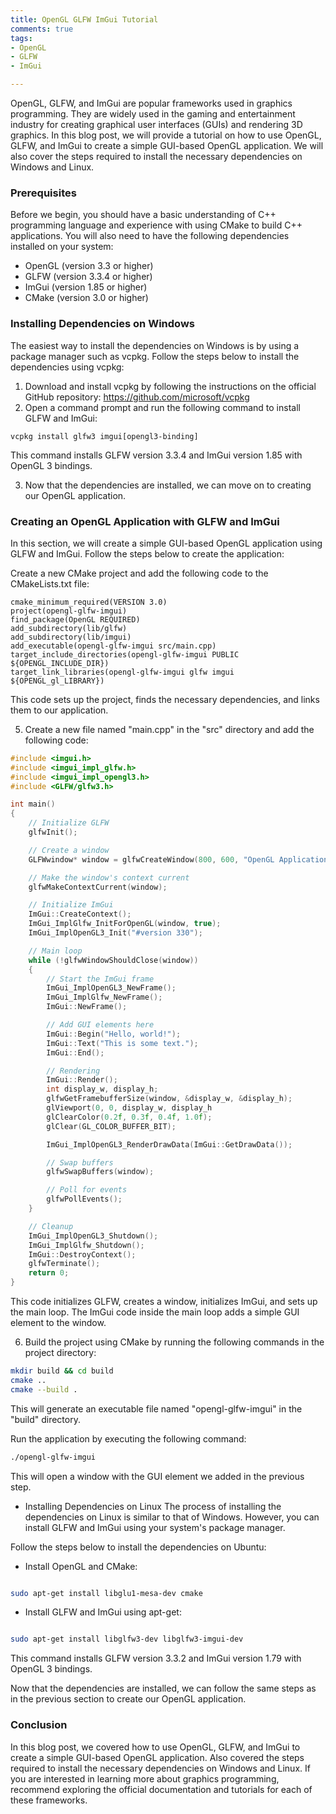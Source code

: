 ```yaml
---
title: OpenGL GLFW ImGui Tutorial
comments: true
tags:
- OpenGL
- GLFW
- ImGui

---
```


OpenGL, GLFW, and ImGui are popular frameworks used in graphics programming. They are widely used in the gaming and entertainment industry for creating graphical user interfaces (GUIs) and rendering 3D graphics. In this blog post, we will provide a tutorial on how to use OpenGL, GLFW, and ImGui to create a simple GUI-based OpenGL application. We will also cover the steps required to install the necessary dependencies on Windows and Linux.

### Prerequisites

Before we begin, you should have a basic understanding of C++ programming language and experience with using CMake to build C++ applications. You will also need to have the following dependencies installed on your system:

-    OpenGL (version 3.3 or higher)
-    GLFW (version 3.3.4 or higher)
-    ImGui (version 1.85 or higher)
-    CMake (version 3.0 or higher)

### Installing Dependencies on Windows

The easiest way to install the dependencies on Windows is by using a package manager such as vcpkg. Follow the steps below to install the dependencies using vcpkg:

1. Download and install vcpkg by following the instructions on the official GitHub repository: https://github.com/microsoft/vcpkg
2. Open a command prompt and run the following command to install GLFW and ImGui:

```
vcpkg install glfw3 imgui[opengl3-binding]
```
This command installs GLFW version 3.3.4 and ImGui version 1.85 with OpenGL 3 bindings.

3. Now that the dependencies are installed, we can move on to creating our OpenGL application.

### Creating an OpenGL Application with GLFW and ImGui

In this section, we will create a simple GUI-based OpenGL application using GLFW and ImGui. Follow the steps below to create the application:

Create a new CMake project and add the following code to the CMakeLists.txt file:

```
cmake_minimum_required(VERSION 3.0)
project(opengl-glfw-imgui)
find_package(OpenGL REQUIRED)
add_subdirectory(lib/glfw)
add_subdirectory(lib/imgui)
add_executable(opengl-glfw-imgui src/main.cpp)
target_include_directories(opengl-glfw-imgui PUBLIC ${OPENGL_INCLUDE_DIR})
target_link_libraries(opengl-glfw-imgui glfw imgui ${OPENGL_gl_LIBRARY})
```
This code sets up the project, finds the necessary dependencies, and links them to our application.

5.    Create a new file named "main.cpp" in the "src" directory and add the following code:

```cpp
#include <imgui.h>
#include <imgui_impl_glfw.h>
#include <imgui_impl_opengl3.h>
#include <GLFW/glfw3.h>

int main()
{
    // Initialize GLFW
    glfwInit();

    // Create a window
    GLFWwindow* window = glfwCreateWindow(800, 600, "OpenGL Application", NULL, NULL);

    // Make the window's context current
    glfwMakeContextCurrent(window);

    // Initialize ImGui
    ImGui::CreateContext();
    ImGui_ImplGlfw_InitForOpenGL(window, true);
    ImGui_ImplOpenGL3_Init("#version 330");

    // Main loop
    while (!glfwWindowShouldClose(window))
    {
        // Start the ImGui frame
        ImGui_ImplOpenGL3_NewFrame();
        ImGui_ImplGlfw_NewFrame();
        ImGui::NewFrame();

        // Add GUI elements here
        ImGui::Begin("Hello, world!");
        ImGui::Text("This is some text.");
        ImGui::End();

        // Rendering
        ImGui::Render();
        int display_w, display_h;
        glfwGetFramebufferSize(window, &display_w, &display_h);
        glViewport(0, 0, display_w, display_h
        glClearColor(0.2f, 0.3f, 0.4f, 1.0f);
        glClear(GL_COLOR_BUFFER_BIT);

        ImGui_ImplOpenGL3_RenderDrawData(ImGui::GetDrawData());

        // Swap buffers
        glfwSwapBuffers(window);

        // Poll for events
        glfwPollEvents();
    }

    // Cleanup
    ImGui_ImplOpenGL3_Shutdown();
    ImGui_ImplGlfw_Shutdown();
    ImGui::DestroyContext();
    glfwTerminate();
    return 0;
}

```


This code initializes GLFW, creates a window, initializes ImGui, and sets up the main loop. The ImGui code inside the main loop adds a simple GUI element to the window.

6. Build the project using CMake by running the following commands in the project directory:

```bash
mkdir build && cd build
cmake ..
cmake --build .
```

This will generate an executable file named "opengl-glfw-imgui" in the "build" directory.

Run the application by executing the following command:

```bash
./opengl-glfw-imgui
```

This will open a window with the GUI element we added in the previous step.

- Installing Dependencies on Linux
The process of installing the dependencies on Linux is similar to that of Windows. However, you can install GLFW and ImGui using your system's package manager.

Follow the steps below to install the dependencies on Ubuntu:

- Install OpenGL and CMake:

```bash

sudo apt-get install libglu1-mesa-dev cmake
```

- Install GLFW and ImGui using apt-get:

```bash

sudo apt-get install libglfw3-dev libglfw3-imgui-dev
```

This command installs GLFW version 3.3.2 and ImGui version 1.79 with OpenGL 3 bindings.

Now that the dependencies are installed, we can follow the same steps as in the previous section to create our OpenGL application.

### Conclusion

In this blog post, we covered how to use OpenGL, GLFW, and ImGui to create a simple GUI-based OpenGL application. 
Also covered the steps required to install the necessary dependencies on Windows and Linux. 
If you are interested in learning more about graphics programming, recommend exploring the official documentation and tutorials for each of these frameworks.



